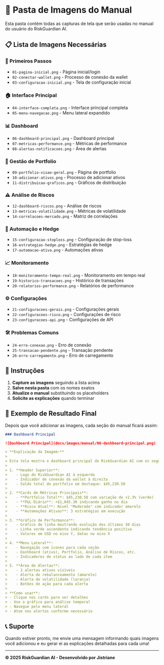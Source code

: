 # 📸 Pasta de Imagens do Manual

Esta pasta contém todas as capturas de tela que serão usadas no manual do usuário do RiskGuardian AI.

## 📋 Lista de Imagens Necessárias

### 🏁 Primeiros Passos
- `01-pagina-inicial.png` - Página inicial/login
- `02-conectar-wallet.png` - Processo de conexão da wallet
- `03-configuracao-inicial.png` - Tela de configuração inicial

### 🏠 Interface Principal
- `04-interface-completa.png` - Interface principal completa
- `05-menu-navegacao.png` - Menu lateral expandido

### 📊 Dashboard
- `06-dashboard-principal.png` - Dashboard principal
- `07-metricas-performance.png` - Métricas de performance
- `08-alertas-notificacoes.png` - Área de alertas

### 💼 Gestão de Portfolio
- `09-portfolio-visao-geral.png` - Página de portfolio
- `10-adicionar-ativos.png` - Processo de adicionar ativos
- `11-distribuicao-graficos.png` - Gráficos de distribuição

### ⚠️ Análise de Riscos
- `12-dashboard-riscos.png` - Análise de riscos
- `13-metricas-volatilidade.png` - Métricas de volatilidade
- `14-correlacoes-mercado.png` - Matriz de correlações

### 🤖 Automação e Hedge
- `15-configuracao-stoploss.png` - Configuração de stop-loss
- `16-estrategias-hedge.png` - Estratégias de hedge
- `17-automacao-ativa.png` - Automações ativas

### 📈 Monitoramento
- `18-monitoramento-tempo-real.png` - Monitoramento em tempo real
- `19-historico-transacoes.png` - Histórico de transações
- `20-relatorios-performance.png` - Relatórios de performance

### ⚙️ Configurações
- `21-configuracoes-gerais.png` - Configurações gerais
- `22-configuracoes-risco.png` - Configurações de risco
- `23-configuracoes-api.png` - Configurações de API

### 🛠️ Problemas Comuns
- `24-erro-conexao.png` - Erro de conexão
- `25-transacao-pendente.png` - Transação pendente
- `26-erro-carregamento.png` - Erro de carregamento

## 📝 Instruções

1. **Capture as imagens** seguindo a lista acima
2. **Salve nesta pasta** com os nomes exatos
3. **Atualize o manual** substituindo os placeholders
4. **Solicite as explicações** quando terminar

## 🎯 Exemplo de Resultado Final

Depois que você adicionar as imagens, cada seção do manual ficará assim:

```markdown
### Dashboard Principal

![Dashboard Principal](docs/images/manual/06-dashboard-principal.png)

> **Explicação da Imagem:**
> 
> Esta tela mostra o dashboard principal do RiskGuardian AI com os seguintes elementos:
> 
> 1. **Header Superior**: 
>    - Logo do RiskGuardian AI à esquerda
>    - Indicador de conexão da wallet à direita
>    - Saldo total do portfolio em destaque: $45,230.50
> 
> 2. **Cards de Métricas Principais**:
>    - **Portfolio Total**: $45,230.50 com variação de +2.3% (verde)
>    - **P&L Diário**: +$1,045.30 indicando ganho no dia
>    - **Risco Atual**: Nível "Moderado" com indicador amarelo
>    - **Automações Ativas**: 3 estratégias em execução
> 
> 3. **Gráfico de Performance**:
>    - Gráfico de linha mostrando evolução dos últimos 30 dias
>    - Linha verde ascendente indicando tendência positiva
>    - Valores em USD no eixo Y, datas no eixo X
> 
> 4. **Menu Lateral**:
>    - Navegação com ícones para cada seção
>    - Dashboard (ativo), Portfolio, Análise de Riscos, etc.
>    - Indicadores de status ao lado de cada item
> 
> 5. **Área de Alertas**:
>    - 2 alertas ativos visíveis
>    - Alerta de rebalanceamento (amarelo)
>    - Alerta de volatilidade (laranja)
>    - Botões de ação para cada alerta
> 
> **Como usar**: 
> - Clique nos cards para ver detalhes
> - Use o gráfico para análise temporal
> - Navegue pelo menu lateral
> - Atue nos alertas conforme necessário
```

## 📞 Suporte

Quando estiver pronto, me envie uma mensagem informando quais imagens você adicionou e eu gerar ei as explicações detalhadas para cada uma!

---

**© 2025 RiskGuardian AI - Desenvolvido por Jistriane** 